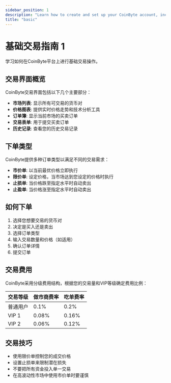 ```yaml
---
sidebar_position: 1
description: "Learn how to create and set up your CoinByte account, including registration process and verification requirements."
title: "basic"
---
```


# 基础交易指南 1

学习如何在CoinByte平台上进行基础交易操作。

## 交易界面概览

CoinByte交易界面包括以下几个主要部分：

- **市场列表**: 显示所有可交易的货币对
- **价格图表**: 提供实时价格走势和技术分析工具
- **订单簿**: 显示当前市场的买卖订单
- **交易表单**: 用于提交买卖订单
- **历史记录**: 查看您的历史交易记录

## 下单类型

CoinByte提供多种订单类型以满足不同的交易需求：

- **市价单**: 以当前最优价格立即执行
- **限价单**: 设定价格，当市场达到您设定的价格时执行
- **止损单**: 当价格跌至指定水平时自动卖出
- **止盈单**: 当价格涨至指定水平时自动卖出

## 如何下单

1. 选择您想要交易的货币对
2. 决定是买入还是卖出
3. 选择订单类型
4. 输入交易数量和价格（如适用）
5. 确认订单详情
6. 提交订单

## 交易费用

CoinByte采用分级费用结构，根据您的交易量和VIP等级确定费用比例：

| 交易等级 | 做市商费率 | 吃单费率 |
|----------|------------|----------|
| 普通用户 | 0.1%       | 0.2%     |
| VIP 1    | 0.08%      | 0.16%    |
| VIP 2    | 0.06%      | 0.12%    |

## 交易技巧

- 使用限价单控制您的成交价格
- 设置止损单来限制潜在损失
- 不要把所有资金投入单一交易
- 在高波动性市场中使用市价单时要谨慎 